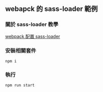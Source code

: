 ## webapck 的 sass-loader 範例

### 關於 sass-loader 教學

[webpack 配置 sass-loader](https://a2825818.github.io/year/05/01/webpack-s-scss-loader/)


### 安裝相關套件
```
npm i 
```


### 執行
```
npm run start
```
